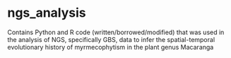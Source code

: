 # ngs_analysis
Contains Python and R code (written/borrowed/modified) that was used in the analysis of NGS, specifically GBS, data to infer the spatial-temporal evolutionary history of myrmecophytism in the plant genus Macaranga
